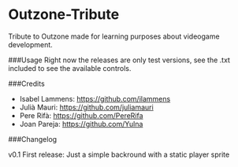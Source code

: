 # Outzone-Tribute

Tribute to Outzone made for learning purposes about videogame development.


###Usage
Right now the releases are only test versions, see the .txt included to see the available controls.


###Credits
 * Isabel Lammens: https://github.com/ilammens
 * Julià Mauri: https://github.com/juliamauri
 * Pere Rifà: https://github.com/PereRifa
 * Joan Pareja: https://github.com/Yulna

 
###Changelog

v0.1 First release:  Just a simple backround with a static player sprite
